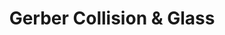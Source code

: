 ---
title: "Gerber Collision & Glass"
url: /lexington/gerber-collision-and-glass-south-lake-court/
shop: car repair
---